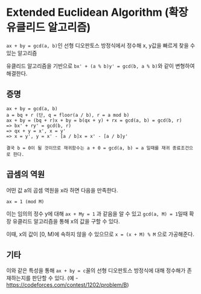 # Extended Euclidean Algorithm (확장 유클리드 알고리즘)

`ax + by = gcd(a, b)`인 선형 디오판토스 방정식에서 정수해 x, y값을 빠르게 찾을 수 있는 알고리즘

유클리드 알고리즘을 기반으로 `bx' + (a % b)y' = gcd(b, a % b)`와 같이 변형하여 해결한다.

## 증명
```
ax + by = gcd(a, b)
a = bq + r (단, q = floor(a / b), r = a mod b)
ax + by = (bq + r)x + by = b(qx + y) + rx = gcd(a, b) = gcd(b, r)
=> bx' + ry' = gcd(b, r)
=> qx + y = x', x = y'
=> x = y', y = x' - [a / b]x = x' - [a / b]y'

결국 b = 0이 될 것이므로 재귀함수는 a + 0 = gcd(a, b) = a 일때를 재귀 종료조건으로 한다.
```

## 곱셈의 역원
어떤 값 a의 곱셈 역원을 x라 하면 다음을 만족한다.

`ax = 1 (mod M)`

이는 임의의 정수 y에 대해 `ax + My = 1` 과 같음을 알 수 있고 `gcd(a, M) = 1`일때 확장 유클리드 알고리즘을 통해 x의 값을 구할 수 있다.

이때, x의 값이 [0, M)에 속하지 않을 수 있으므로 `x = (x + M) % M` 으로 가공해준다.

## 기타
이와 같은 특성을 통해 `ax + by = c`꼴의 선형 디오판토스 방정식에 대해 정수해가 존재하는지를 판단할 수 있다. (예 - https://codeforces.com/contest/1202/problem/B)
